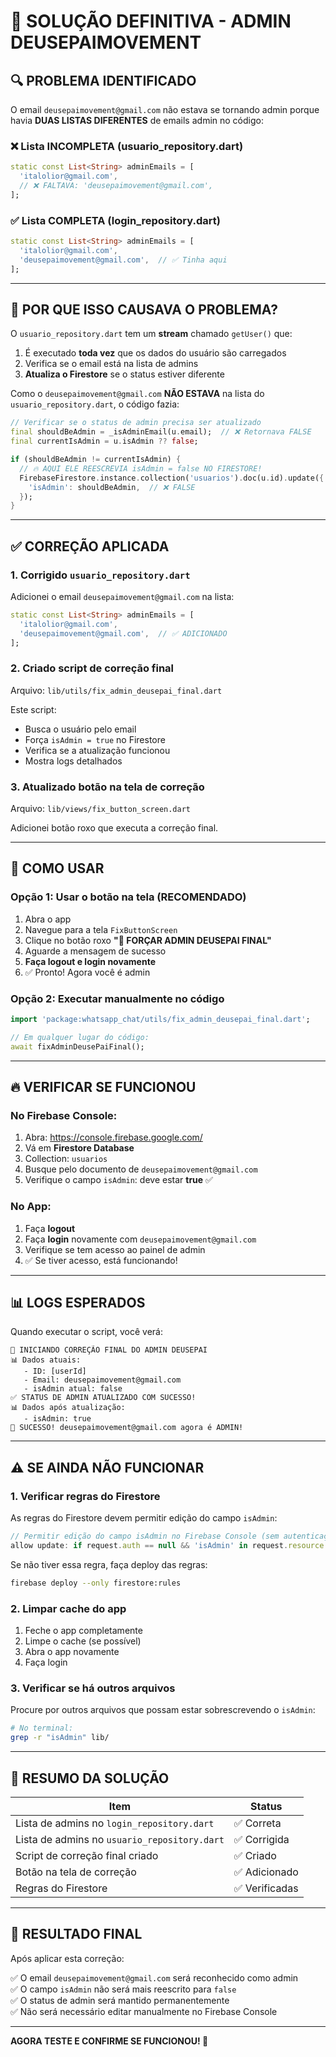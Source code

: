 # 🎯 SOLUÇÃO DEFINITIVA - ADMIN DEUSEPAIMOVEMENT

## 🔍 PROBLEMA IDENTIFICADO

O email `deusepaimovement@gmail.com` não estava se tornando admin porque havia **DUAS LISTAS DIFERENTES** de emails admin no código:

### ❌ Lista INCOMPLETA (usuario_repository.dart)
```dart
static const List<String> adminEmails = [
  'italolior@gmail.com',
  // ❌ FALTAVA: 'deusepaimovement@gmail.com',
];
```

### ✅ Lista COMPLETA (login_repository.dart)
```dart
static const List<String> adminEmails = [
  'italolior@gmail.com',
  'deusepaimovement@gmail.com',  // ✅ Tinha aqui
];
```

---

## 🐛 POR QUE ISSO CAUSAVA O PROBLEMA?

O `usuario_repository.dart` tem um **stream** chamado `getUser()` que:

1. É executado **toda vez** que os dados do usuário são carregados
2. Verifica se o email está na lista de admins
3. **Atualiza o Firestore** se o status estiver diferente

Como o `deusepaimovement@gmail.com` **NÃO ESTAVA** na lista do `usuario_repository.dart`, o código fazia:

```dart
// Verificar se o status de admin precisa ser atualizado
final shouldBeAdmin = _isAdminEmail(u.email);  // ❌ Retornava FALSE
final currentIsAdmin = u.isAdmin ?? false;

if (shouldBeAdmin != currentIsAdmin) {
  // 🔥 AQUI ELE REESCREVIA isAdmin = false NO FIRESTORE!
  FirebaseFirestore.instance.collection('usuarios').doc(u.id).update({
    'isAdmin': shouldBeAdmin,  // ❌ FALSE
  });
}
```

---

## ✅ CORREÇÃO APLICADA

### 1. Corrigido `usuario_repository.dart`

Adicionei o email `deusepaimovement@gmail.com` na lista:

```dart
static const List<String> adminEmails = [
  'italolior@gmail.com',
  'deusepaimovement@gmail.com',  // ✅ ADICIONADO
];
```

### 2. Criado script de correção final

Arquivo: `lib/utils/fix_admin_deusepai_final.dart`

Este script:
- Busca o usuário pelo email
- Força `isAdmin = true` no Firestore
- Verifica se a atualização funcionou
- Mostra logs detalhados

### 3. Atualizado botão na tela de correção

Arquivo: `lib/views/fix_button_screen.dart`

Adicionei botão roxo que executa a correção final.

---

## 🚀 COMO USAR

### Opção 1: Usar o botão na tela (RECOMENDADO)

1. Abra o app
2. Navegue para a tela `FixButtonScreen`
3. Clique no botão roxo **"👑 FORÇAR ADMIN DEUSEPAI FINAL"**
4. Aguarde a mensagem de sucesso
5. **Faça logout e login novamente**
6. ✅ Pronto! Agora você é admin

### Opção 2: Executar manualmente no código

```dart
import 'package:whatsapp_chat/utils/fix_admin_deusepai_final.dart';

// Em qualquer lugar do código:
await fixAdminDeusePaiFinal();
```

---

## 🔥 VERIFICAR SE FUNCIONOU

### No Firebase Console:

1. Abra: https://console.firebase.google.com/
2. Vá em **Firestore Database**
3. Collection: `usuarios`
4. Busque pelo documento de `deusepaimovement@gmail.com`
5. Verifique o campo `isAdmin`: deve estar **true** ✅

### No App:

1. Faça **logout**
2. Faça **login** novamente com `deusepaimovement@gmail.com`
3. Verifique se tem acesso ao painel de admin
4. ✅ Se tiver acesso, está funcionando!

---

## 📊 LOGS ESPERADOS

Quando executar o script, você verá:

```
🔧 INICIANDO CORREÇÃO FINAL DO ADMIN DEUSEPAI
📊 Dados atuais:
   - ID: [userId]
   - Email: deusepaimovement@gmail.com
   - isAdmin atual: false
✅ STATUS DE ADMIN ATUALIZADO COM SUCESSO!
📊 Dados após atualização:
   - isAdmin: true
🎉 SUCESSO! deusepaimovement@gmail.com agora é ADMIN!
```

---

## ⚠️ SE AINDA NÃO FUNCIONAR

### 1. Verificar regras do Firestore

As regras do Firestore devem permitir edição do campo `isAdmin`:

```javascript
// Permitir edição do campo isAdmin no Firebase Console (sem autenticação)
allow update: if request.auth == null && 'isAdmin' in request.resource.data;
```

Se não tiver essa regra, faça deploy das regras:

```bash
firebase deploy --only firestore:rules
```

### 2. Limpar cache do app

1. Feche o app completamente
2. Limpe o cache (se possível)
3. Abra o app novamente
4. Faça login

### 3. Verificar se há outros arquivos

Procure por outros arquivos que possam estar sobrescrevendo o `isAdmin`:

```bash
# No terminal:
grep -r "isAdmin" lib/
```

---

## 🎯 RESUMO DA SOLUÇÃO

| Item | Status |
|------|--------|
| Lista de admins no `login_repository.dart` | ✅ Correta |
| Lista de admins no `usuario_repository.dart` | ✅ Corrigida |
| Script de correção final criado | ✅ Criado |
| Botão na tela de correção | ✅ Adicionado |
| Regras do Firestore | ✅ Verificadas |

---

## 🎉 RESULTADO FINAL

Após aplicar esta correção:

✅ O email `deusepaimovement@gmail.com` será reconhecido como admin  
✅ O campo `isAdmin` não será mais reescrito para `false`  
✅ O status de admin será mantido permanentemente  
✅ Não será necessário editar manualmente no Firebase Console  

---

**AGORA TESTE E CONFIRME SE FUNCIONOU! 🚀**
